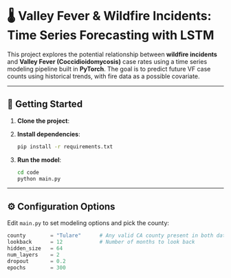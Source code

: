 # 🌡️ Valley Fever & Wildfire Incidents: Time Series Forecasting with LSTM

This project explores the potential relationship between **wildfire incidents** and **Valley Fever (Coccidioidomycosis)** case rates using a time series modeling pipeline built in **PyTorch**. The goal is to predict future VF case counts using historical trends, with fire data as a possible covariate.

---

## 🚀 Getting Started

1. **Clone the project**:

2. **Install dependencies**:
    ```bash
    pip install -r requirements.txt
    ```

3. **Run the model**:
    ```bash
    cd code
    python main.py
    ```

---

## ⚙️ Configuration Options

Edit `main.py` to set modeling options and pick the county:

```python
county        = "Tulare"      # Any valid CA county present in both datasets
lookback      = 12            # Number of months to look back
hidden_size   = 64
num_layers    = 2
dropout       = 0.2
epochs        = 300

